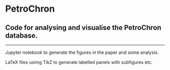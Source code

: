 # PetroChron
## Code for analysing and visualise the PetroChron database. 

--- 

Jupyter notebook to generate the figures in the paper and some analysis. 

LaTeX files usimg TikZ to generate labelled panels with subfigures etc. 

